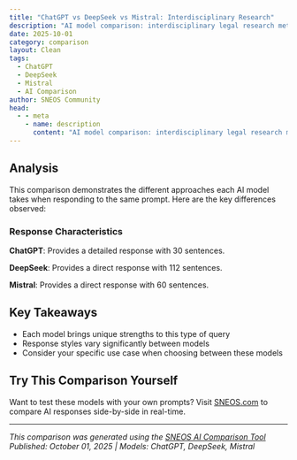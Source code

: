 ```yaml
---
title: "ChatGPT vs DeepSeek vs Mistral: Interdisciplinary Research"
description: "AI model comparison: interdisciplinary legal research methods..."
date: 2025-10-01
category: comparison
layout: Clean
tags:
  - ChatGPT
  - DeepSeek
  - Mistral
  - AI Comparison
author: SNEOS Community
head:
  - - meta
    - name: description
      content: "AI model comparison: interdisciplinary legal research methods..."
---
```


<ChatComparison
  title="ChatGPT vs DeepSeek vs Mistral: Interdisciplinary Research"
  prompt="interdisciplinary legal research methods"
  :responses='{
    "ChatGPT": "Interdisciplinary legal research methods combine approaches and techniques from multiple academic disciplines to better understand complex legal issues. This approach recognizes that law does not operate in isolation but intersects with social, economic, political, cultural, and technological factors. Here are some common interdisciplinary legal research methods:\n\n1. **Doctrinal Legal Research with Social Science Methods:**\n   - Combining traditional doctrinal analysis (examining statutes, case law, legal principles) with empirical data collection (surveys, interviews, observation).\n   - Example: Studying how a law is applied in practice by collecting data on court decisions or interviewing legal practitioners.\n\n2. **Comparative Legal Research:**\n   - Utilizing methods from political science, sociology, or anthropology to compare legal systems or legal concepts across different cultures and jurisdictions.\n   - This involves analyzing legal rules within their social and cultural contexts.\n\n3. **Empirical Legal Research:**\n   - Integrating quantitative or qualitative research methods from disciplines like sociology, economics, psychology, or criminology.\n   - Examples: Statistical analysis of crime rates, experimental studies on jury behavior, ethnographic studies of courtroom interactions.\n\n4. **Law and Economics:**\n   - Applying economic theories and quantitative methods to analyze the effects of laws and legal institutions.\n   - Methods include cost-benefit analysis, game theory, econometric modeling.\n\n5. **Law and Sociology:**\n   - Employing sociological theories and methods such as case studies, ethnography, and social surveys to study the social impact of laws and legal processes.\n\n6. **Critical Legal Studies and Cultural Analysis:**\n   - Using tools from critical theory, cultural studies, feminist theory, or critical race theory, often involving discourse analysis, textual analysis, and historical research.\n   - These methods uncover power dynamics, societal biases, and ideological underpinnings in legal texts and practices.\n\n7. **Interviews and Focus Groups:**\n   - Conducting structured or semi-structured interviews with stakeholders (lawyers, judges, affected individuals) or focus groups to gain insights into legal processes and effects.\n\n8. **Historical Legal Research:**\n   - Combining legal analysis with historical research methods, such as archival investigation, to understand the development of legal doctrines and their socio-political contexts.\n\n**Key Points for Conducting Interdisciplinary Legal Research:**\n- Define the research question to identify which disciplines and methods are most relevant.\n- Be aware of the epistemological and methodological assumptions of different disciplines.\n- Maintain rigor in both legal analysis and other disciplines\u2019 methods.\n- Use mixed-methods approaches where appropriate to triangulate data and enrich findings.\n\n**References for Further Reading:**\n- Carol L. Robinson, *Interdisciplinary Research: Process and Theory*\n- John Gerring, *Case Study Research: Principles and Practices*\n- Frank B. Cross and Roger LeRoy Miller, *Empirical Methods and the Study of Law*\n\nIf you need a more specific guide or examples tailored to a particular legal topic, please let me know!",
    "DeepSeek": "Of course. This is an excellent and highly relevant topic. Interdisciplinary Legal Research (IDR) is no longer a niche pursuit but a central methodology for understanding law in its full social, economic, political, and technological context.\n\nHere is a comprehensive overview of interdisciplinary legal research methods, covering its definition, rationale, major approaches, methodological steps, and challenges.\n\n### 1. What is Interdisciplinary Legal Research (IDR)?\n\nInterdisciplinary Legal Research (IDR) is a methodology that integrates knowledge, theories, and methods from non-legal disciplines (e.g., sociology, economics, history, psychology, philosophy, literature, computer science) to analyze legal phenomena. It moves beyond the traditional **doctrinal method** (which focuses on analyzing statutes, cases, and legal principles internally) to ask broader questions:\n\n*   **Not just \u0022What is the law?\u0022** but **\u0022How does the law actually work in practice?\u0022**\n*   **Not just \u0022Is this judgment logically consistent?\u0022** but **\u0022What are the social, economic, or psychological consequences of this judgment?\u0022**\n*   **Not just \u0022How should this statute be interpreted?\u0022** but **\u0022Why was this statute created in this specific historical or political context?\u0022**\n\n### 2. The Rationale: Why Go Interdisciplinary?\n\n*   **Limitations of Doctrinal Research:** Doctrinal research is essential but can be descriptive, formalistic, and inward-looking. It often fails to explain the \u0022why\u0022 behind legal rules or their real-world impact.\n*   **Law is Not an Island:** Law exists within a complex social ecosystem. To understand it, you must understand the society it regulates and is shaped by.\n*   **Solving Complex Problems:** Modern problems like climate change, AI regulation, and global pandemics are \u0022wicked problems\u0022 that cannot be solved by legal doctrine alone. They require insights from multiple fields.\n*   **Enhancing Policy and Reform:** IDR provides empirical and theoretical grounding for legal reform, making it more effective and evidence-based.\n\n---\n\n### 3. Major Interdisciplinary Approaches \u0026 Their Methods\n\nHere are some of the most established interdisciplinary approaches to law, along with the methods they typically employ.\n\n#### A. Law and Economics\n*   **Core Idea:** Applies economic theories (rational choice, efficiency, cost-benefit analysis, market theory) to legal rules. It assumes that individuals respond to legal incentives as they would to market prices.\n*   **Key Methods:**\n    *   **Economic Modeling:** Creating abstract models to predict how a legal rule will affect behavior.\n    *   **Cost-Benefit Analysis:** Quantifying the costs and benefits of a regulation or legal decision.\n    *   **Statistical/Econometric Analysis:** Using large datasets to test hypotheses (e.g., \u0022Did the introduction of a new tort law lead to a decrease in accidents or an increase in litigation?\u0022).\n*   **Example:** Analyzing antitrust laws by modeling their impact on market competition and consumer prices.\n\n#### B. Socio-Legal Studies / Law and Society\n*   **Core Idea:** Examines law as a social institution. It investigates the gap between \u0022law on the books\u0022 and \u0022law in action,\u0022 focusing on how law is created, implemented, and experienced by people.\n*   **Key Methods:**\n    *   **Ethnography:** Immersive, long-term observation of legal actors (e.g., in law firms, police stations, courts).\n    *   **In-depth Interviews:** Conducting qualitative interviews with judges, lawyers, plaintiffs, defendants, etc.\n    *   **Surveys:** Gathering data on public attitudes towards law or experiences with the legal system.\n    *   **Historical Archives:** Analyzing historical records to understand the evolution of legal institutions.\n*   **Example:** Studying the impact of a new housing law by interviewing tenants and landlords to see how it changes their everyday practices and power dynamics.\n\n#### C. Critical Legal Studies (CLS) \u0026 Feminist Legal Theory / Critical Race Theory (CRT)\n*   **Core Idea:** These are *critical* approaches that seek to uncover how law is not neutral but is a tool that perpetuates power structures, patriarchy, racism, and class hierarchies.\n*   **Key Methods:**\n    *   **Deconstruction:** Closely reading legal texts to reveal internal contradictions, biases, and hidden assumptions.\n    *   **Narrative/Counter-Storytelling:** (Especially in CRT) Using stories and experiences of marginalized groups to challenge dominant legal narratives.\n    *   **Ideology Critique:** Analyzing how legal doctrines reflect and reinforce a particular ideology.\n*   **Example:** A feminist critique of contract law might deconstruct the concept of the \u0022reasonable person\u0022 to show how it is implicitly male-gendered.\n\n#### D. Legal History\n*   **Core Idea:** Understands legal concepts and institutions by placing them in their specific historical context.\n*   **Key Methods:**\n    *   **Archival Research:** Scrutinizing primary sources like legislative debates, personal papers of judges, old case files, and historical newspapers.\n    *   **Contextual Analysis:** Interpreting historical legal texts in light of the social, political, and intellectual currents of their time.\n*   **Example:** Tracing the origins of corporate personhood in the 19th century to understand its modern legal implications.\n\n#### E. Law and Literature\n*   **Core Idea:** Explores the connections between legal and literary texts. It has two branches: **\u0022Law in Literature\u0022** (how law is portrayed in novels and plays) and **\u0022Law as Literature\u0022** (using literary criticism techniques like hermeneutics to interpret legal texts).\n*   **Key Methods:**\n    *   **Narrative Analysis:** Examining the stories told in courtrooms and legal briefs.\n    *   **Rhetorical Analysis:** Analyzing the persuasive language used by judges and lawyers.\n*   **Example:** Analyzing the narrative structure of a Supreme Court opinion to see how it constructs a compelling \u0022story\u0022 of the case to justify its outcome.\n\n#### F. Law and Psychology / Behavioral Law and Economics\n*   **Core Idea:** Uses insights from cognitive and social psychology to understand legal decision-making. Challenges the rational actor model of Law and Economics by accounting for biases (e.g., hindsight bias, anchoring).\n*   **Key Methods:**\n    *   **Experiments:** Laboratory or field experiments to test how people (including jurors and judges) make decisions.\n    *   **Empirical Studies:** Analyzing data on judicial behavior or jury decisions.\n*   **Example:** Studying how cognitive biases affect eyewitness testimony and lead to wrongful convictions.\n\n---\n\n### 4. A Step-by-Step Methodological Framework for IDR\n\n1.  **Identify the Core Legal Problem:** Start with a precise legal question or doctrine.\n    *   *Example: \u0022What is the impact of mandatory minimum sentencing laws?\u0022*\n\n2.  **Recognize the Limits of Doctrine:** Acknowledge what a purely doctrinal analysis cannot tell you.\n    *   *Doctrine can tell you the statute\u0027s text and how courts have interpreted it, but not its social impact or economic cost.*\n\n3.  **Select the Relevant Discipline(s):** Choose the field(s) best suited to fill the knowledge gap.\n    *   *For the sentencing example: Sociology (impact on communities), Economics (cost to the state, impact on labor markets), Critical Race Theory (disparate racial impact), Psychology (effect on deterrence).*\n\n4.  **Immerse and Translate:** Deeply engage with the foreign discipline. This is the hardest step. You must learn its core theories, terminology, and methods. Then, **translate** your legal problem into a researchable question for that discipline.\n    *   *Translate \u0022impact\u0022 into a sociological research question: \u0022How do families and communities cope with the long-term incarceration of a primary caregiver?\u0022*\n\n5.  **Design and Execute the Research:** Collect and analyze data using the methods of the chosen discipline(s).\n    *   *Conduct interviews with affected families (socio-legal) and analyze incarceration cost data (economics).*\n\n6.  **Integrate and Synthesize:** Bring the findings from the other discipline back into conversation with the law. Do not just present them side-by-side. Explain how the empirical or theoretical findings challenge, support, or complicate the existing legal doctrine.\n    *   *\u0022While the doctrine aims for uniformity, the sociological data shows it creates profound community-specific harms, and the economic data suggests these costs outweigh the benefits, thereby arguing for a doctrinal shift towards judicial discretion.\u0022*\n\n7.  **Draw Normative Conclusions:** Based on your synthesis, propose legal reforms, reinterpretations, or new theoretical understandings.\n\n---\n\n### 5. Challenges and Pitfalls\n\n*   **The \u0022Jack of All Trades\u0022 Problem:** It is difficult to achieve genuine expertise in two or more disciplines. Superficial engagement can lead to poor research.\n*   **Methodological Rigor:** Researchers must adhere to the methodological standards of *both* law and the other discipline. A lawyer doing statistics must get the statistics right.\n*   **Epistemological Clashes:** Different disciplines have different ways of defining \u0022truth\u0022 (e.g., empirical proof vs. doctrinal coherence vs. deconstructive critique). Reconciling these can be difficult.\n*   **Acceptance in the Legal Academy:** While much more accepted now, some traditional legal scholars may still view non-doctrinal work as \u0022not real law.\u0022\n\n### Conclusion\n\nInterdisciplinary legal research is a powerful and necessary tool for the modern legal scholar, practitioner, and reformer. It enriches our understanding of law, making it more responsive, just, and effective. By rigorously engaging with other fields, legal researchers can move from being mere technicians of the law to becoming architects of a better legal system.",
    "Mistral": "Interdisciplinary legal research methods involve integrating approaches and insights from various academic disciplines to study legal phenomena. This approach can enrich legal scholarship by providing a more comprehensive understanding of legal issues, policies, and practices. Here are some key interdisciplinary methods that can be applied to legal research:\n\n1. **Sociological Methods**:\n   - **Surveys and Interviews**: Collect data on public opinions, attitudes, and behaviors related to legal issues.\n   - **Ethnography**: Conduct in-depth observations and interviews to understand the social context and impact of laws.\n\n2. **Economic Methods**:\n   - **Cost-Benefit Analysis**: Evaluate the economic impact of legal policies and regulations.\n   - **Game Theory**: Analyze strategic interactions and decision-making processes in legal contexts.\n\n3. **Psychological Methods**:\n   - **Experimental Designs**: Conduct experiments to study how legal rules and procedures affect behavior and decision-making.\n   - **Cognitive Psychology**: Examine how people perceive and interpret legal information.\n\n4. **Historical Methods**:\n   - **Archival Research**: Study historical documents and records to understand the evolution of legal systems and doctrines.\n   - **Oral History**: Collect and analyze personal narratives to understand the lived experiences of legal changes.\n\n5. **Political Science Methods**:\n   - **Comparative Analysis**: Compare legal systems and policies across different jurisdictions.\n   - **Policy Analysis**: Evaluate the effectiveness and impact of legal policies.\n\n6. **Anthropological Methods**:\n   - **Cultural Analysis**: Examine how cultural norms and values influence legal practices and institutions.\n   - **Participant Observation**: Engage directly with communities to understand their legal practices and beliefs.\n\n7. **Philosophical Methods**:\n   - **Normative Analysis**: Explore the ethical and moral dimensions of legal rules and practices.\n   - **Conceptual Analysis**: Clarify and critique the concepts and theories underlying legal doctrines.\n\n8. **Statistical Methods**:\n   - **Quantitative Analysis**: Use statistical techniques to analyze large datasets related to legal issues.\n   - **Regression Analysis**: Identify relationships between legal variables and other factors.\n\n9. **Critical Theory Methods**:\n   - **Feminist Legal Theory**: Analyze how gender influences legal systems and practices.\n   - **Critical Race Theory**: Examine the role of race in shaping legal outcomes and institutions.\n\n10. **Environmental Science Methods**:\n    - **Ecological Impact Assessment**: Evaluate the environmental consequences of legal policies and regulations.\n    - **Sustainability Analysis**: Assess the long-term viability of legal frameworks in relation to environmental sustainability.\n\n11. **Technological Methods**:\n    - **Data Mining**: Use algorithms to analyze large legal datasets.\n    - **Machine Learning**: Develop models to predict legal outcomes and trends.\n\n12. **Health Science Methods**:\n    - **Epidemiological Studies**: Investigate the health impacts of legal policies.\n    - **Public Health Analysis**: Evaluate how legal frameworks affect public health outcomes.\n\n### Steps for Conducting Interdisciplinary Legal Research:\n\n1. **Identify the Research Question**: Clearly define the legal issue or question you aim to address.\n2. **Select Relevant Disciplines**: Determine which disciplines can provide useful insights and methods for your research.\n3. **Literature Review**: Conduct a comprehensive review of existing literature from the selected disciplines.\n4. **Methodology Design**: Develop a research design that integrates methods from the chosen disciplines.\n5. **Data Collection**: Gather data using the selected methods.\n6. **Data Analysis**: Analyze the data using appropriate techniques from the relevant disciplines.\n7. **Interpretation**: Interpret the findings in the context of legal theory and practice.\n8. **Reporting**: Present your findings in a manner that is accessible to both legal scholars and experts from the other disciplines.\n\n### Challenges and Considerations:\n\n- **Integration of Methods**: Ensuring that methods from different disciplines are coherently integrated.\n- **Interdisciplinary Collaboration**: Working with experts from other fields to ensure rigorous application of methods.\n- **Ethical Considerations**: Addressing ethical issues that may arise from the use of diverse methods.\n- **Communication**: Effectively communicating findings to audiences with different disciplinary backgrounds.\n\nInterdisciplinary legal research can provide a richer, more nuanced understanding of legal issues by drawing on the strengths of multiple disciplines. However, it requires careful planning and collaboration to ensure that the methods are appropriately integrated and the findings are robust."
  }'
  published-date="23:06"
/>

## Analysis

This comparison demonstrates the different approaches each AI model takes when responding to the same prompt. Here are the key differences observed:

### Response Characteristics

**ChatGPT**: Provides a detailed response with 30 sentences. 

**DeepSeek**: Provides a direct response with 112 sentences. 

**Mistral**: Provides a direct response with 60 sentences. 

## Key Takeaways

- Each model brings unique strengths to this type of query
- Response styles vary significantly between models
- Consider your specific use case when choosing between these models

## Try This Comparison Yourself

Want to test these models with your own prompts? Visit [SNEOS.com](https://sneos.com) to compare AI responses side-by-side in real-time.

---

*This comparison was generated using the [SNEOS AI Comparison Tool](https://sneos.com)*
*Published: October 01, 2025 | Models: ChatGPT, DeepSeek, Mistral*
